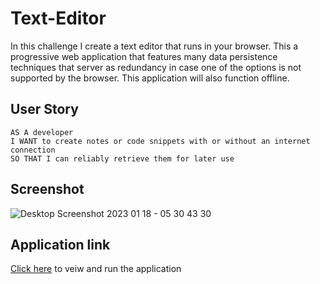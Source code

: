 # Text-Editor

In this challenge I create a text editor that runs in your browser. This a progressive web application that features many data persistence techniques that server as redundancy in case one of the options is not supported by the browser. This application will also function offline.

## User Story

    AS A developer
    I WANT to create notes or code snippets with or without an internet connection
    SO THAT I can reliably retrieve them for later use
    
## Screenshot

![Desktop Screenshot 2023 01 18 - 05 30 43 30](https://user-images.githubusercontent.com/109697090/213184761-c920849b-906d-46ad-b551-8718167b12d2.png)

## Application link

[Click here](https://text-editorr.herokuapp.com/) to veiw and run the application
